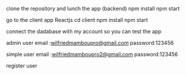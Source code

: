 clone the repository and
lunch the app (backend)
npm install
npm start

go to the client app Reactjs
cd client
npm install
npm start

connect the dadabase with my account so you can test the app

admin user
email :wilfriedmamboupro@gmail.com
password:123456

simple user
email :wilfriedmamboupro2@gmail.com
password:123456

register user

